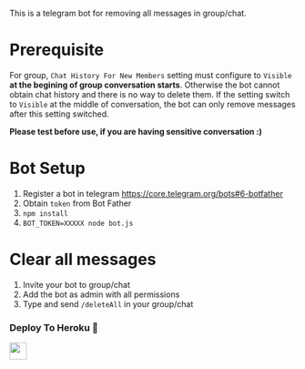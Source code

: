 This is a telegram bot for removing all messages in group/chat.

# Prerequisite
For group, `Chat History For New Members` setting must configure to `Visible` **at the begining of group conversation starts**. Otherwise the bot cannot obtain chat history and there is no way to delete them. If the setting switch to `Visible` at the middle of conversation, the bot can only remove messages after this setting switched.

**Please test before use, if you are having sensitive conversation :)**

# Bot Setup
1. Register a bot in telegram https://core.telegram.org/bots#6-botfather
2. Obtain `token` from Bot Father
3. `npm install`
4. `BOT_TOKEN=XXXXX node bot.js`

# Clear all messages
1. Invite your bot to group/chat
2. Add the bot as admin with all permissions
3. Type and send `/deleteAll` in your group/chat


### Deploy To Heroku 📡</h4>

<p align="left">
  <a href="https://heroku.com/deploy?template=https://github.com/sohasamir1953/telegram-del-all-msg-bot">
     <img height="30px" src="https://img.shields.io/badge/Deploy%20To%20Heroku-blueviolet?style=for-the-badge&logo=heroku">
  </a>
